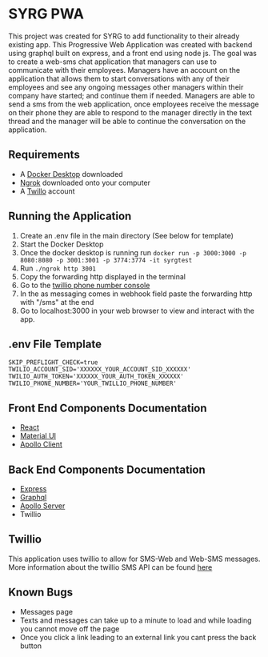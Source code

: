# SYRG PWA
This project was created for SYRG to add functionality to their already existing app.
This Progressive Web Application was created with backend using graphql built on express, and a
front end using node js. The goal was to create a web-sms chat application that managers can use to communicate with their employees.
Managers have an account on the application that allows them to start conversations with any of their employees and see any ongoing messages other managers within their company have started; and continue them if needed. Managers are able to send a sms from the web application, once employees receive the message on their phone they are able to respond to the manager directly in the text thread and the manager will be able to continue the conversation on the application.

## Requirements
- A [Docker Desktop](https://www.docker.com/products/docker-desktop) downloaded
- [Ngrok](https://ngrok.com/download) downloaded onto your computer
- A [Twillo](https://www.twilio.com) account

## Running the Application
1. Create an .env file in the main directory (See below for template)
2. Start the Docker Desktop
3. Once the docker desktop is running run `docker run -p 3000:3000 -p 8080:8080 -p 3001:3001 -p 3774:3774 -it syrgtest`
4. Run `./ngrok http 3001`
5. Copy the forwarding http displayed in the terminal
6. Go to the [twillio phone number console](https://www.twilio.com/console/phone-numbers/PNbd25f9b3fd5d45a108829705ea9fbfff)
7. In the as messaging comes in webhook field paste the forwarding http with "/sms" at the end  
8. Go to localhost:3000 in your web browser to view and interact with the app.

## .env File Template
`SKIP_PREFLIGHT_CHECK=true
TWILIO_ACCOUNT_SID='XXXXXX_YOUR_ACCOUNT_SID_XXXXXX'
TWILIO_AUTH_TOKEN='XXXXXX_YOUR_AUTH_TOKEN_XXXXXX'
TWILIO_PHONE_NUMBER='YOUR_TWILLIO_PHONE_NUMBER'`

## Front End Components Documentation
- [React](https://reactnavigation.org/docs/en/getting-started.html)
- [Material UI](https://material-ui.com/getting-started/installation/)
- [Apollo Client](https://www.apollographql.com/docs/react/)
## Back End Components Documentation
- [Express](https://expressjs.com/en/4x/api.html)
- [Graphql](https://graphql.org/learn/)
- [Apollo Server](https://www.apollographql.com/docs/apollo-server/)
- Twillio
## Twillio
This application uses twillio to allow for SMS-Web and Web-SMS messages. More information about the twillio SMS API can be found [here](https://www.twilio.com/docs/sms)
## Known Bugs
- Messages page
- Texts and messages can take up to a minute to load and while loading you cannot move off the page
- Once you click a link leading to an external link you cant press the back button
